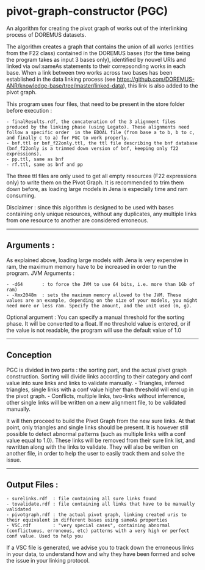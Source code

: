 # pivot-graph-constructor (PGC)
An algorithm for creating the pivot graph of works out of the interlinking process of DOREMUS datasets.

The algorithm creates a graph that contains the union of all works (entities from the F22 class) contained in the DOREMUS bases (for the time being the program takes as input 3 bases only), identified by nouvel URIs and linked via owl:sameAs statements to their correpsonding works in each base. When a link between two works across two bases has been established in the data linking process (see https://github.com/DOREMUS-ANR/knowledge-base/tree/master/linked-data), this link is also added to the pivot graph. 


This program uses four files, that need to be present in the store folder before execution :

	- finalResults.rdf, the concatenation of the 3 alignment files produced by the linking phase (using Legato). These alignments need follow a specific order  in the EDOAL file (from base a to b, b to c, and finally c to a) for PGC to work properly.
	- bnf.ttl or bnf_f22only.ttl, the ttl file describing the bnf database (bnf_f22only is a trimmed down version of bnf, keeping only f22 expressions).
	- pp.ttl, same as bnf 
	- rf.ttl, same as bnf and pp

The three ttl files are only used to get all empty resources (F22 expressions only) to write them on the Pivot Graph. It is recommended to trim them down before, as loading large models in Jena is especially time and ram consuming.

Disclaimer : since this algorithm is designed to be used with bases containing only unique resources, without any duplicates, any multiple links from one resource to another are considered erroneous.

----------------
Arguments : 
----------------

As explained above, loading large models with Jena is very expensive in ram, the maximum memory have to be increased in order to run the program.
JVM Arguments : 

	- -d64       : to force the JVM to use 64 bits, i.e. more than 1Gb of ram)
	- -Xmx2048m  : sets the maximum memory allowed to the JVM. These values are an example, depending on the size of your models, you might need more or less ram. Specify the amount, and the unit used (m, g).

Optional argument : 
	You can specify a manual threshold for the sorting phase. It will be converted to a float. If no threshold value is entered, or if the value is not readable, the program will use the default value of 1.0


----------------
Conception
----------------

PGC is divided in two parts : the sorting part, and the actual pivot graph construction. 
Sorting will divide links according to their category and conf value into sure links and links to validate manually. 
	- Triangles, inferred triangles, single links with a conf value higher than threshold will end up in the pivot graph.
	- Conflicts, multiple links, two-links without inferrence, other single links will be written on a new alignment file, to be validated manually.

It will then proceed to build the Pivot Graph from the new sure links. At that point, only triangles and single links should be present. It is however still possible to detect abnormal patterns (such as multiple links with a conf value equal to 1.0). These links will be removed from their sure link list, and rewritten along with the links to validate. They will also be written on another file, in order to help the user to easily track them and solve the issue. 


----------------
Output Files : 
----------------

	- surelinks.rdf  : file containing all sure links found
	- tovalidate.rdf : file containing all links that have to be manually validated
	- pivotgraph.rdf : the actual pivot graph, linking created uris to their equivalent in different bases using sameAs properties
	- VSC.rdf        : "very special cases", containing abnormal (conflictuous, erroneous, etc) patterns with a very high or perfect conf value. Used to help you 


If a VSC file is generated, we advise you to track down the erroneous links in your data, to understand how and why they have been formed and solve the issue in your linking protocol.
